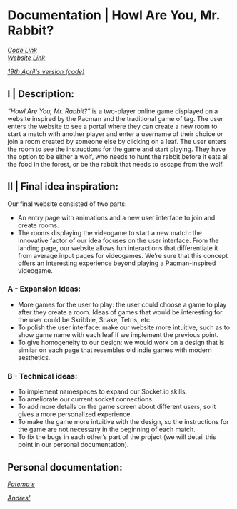 # Documentation | Howl Are You, Mr. Rabbit? 

[_Code Link_](https://github.com/andresugartechea/Project2.git)</br>
[_Website Link_](https://howl-are-you-mr-rabbit.glitch.me)

[_19th April's version (code)_](https://glitch.com/edit/#!/19-th-april-haymr)

## I | Description: 

_“Howl Are You, Mr. Rabbit?”_ is a two-player online game displayed on a website inspired by the Pacman and the traditional game of tag. The user enters the website to see a portal where they can create a new room to start a match with another player and enter a username of their choice or join a room created by someone else by clicking on a leaf. The user enters the room to see the instructions for the game and start playing. They have the option to be either a wolf, who needs to hunt the rabbit before it eats all the food in the forest, or be the rabbit that needs to escape from the wolf. 

## II | Final idea inspiration:

Our final website consisted of two parts:
- An entry page with animations and a new user interface to join and create rooms.
- The rooms displaying the videogame to start a new match: the innovative factor of our idea focuses on the user interface. From the landing page, our website allows fun interactions that differentiate it from average input pages for videogames. We’re sure that this concept offers an interesting experience beyond playing a Pacman-inspired videogame.


### A - Expansion Ideas: 
- More games for the user to play: the user could choose a game to play after they create a room. Ideas of games that would be interesting for the user could be Skribble, Snake, Tetris, etc.
- To polish the user interface: make our website more intuitive, such as to show game name with each leaf if we implement the previous point.
- To give homogeneity to our design: we would work on a design that is similar on each page that resembles old indie games with modern aesthetics.


### B - Technical ideas:
- To implement namespaces to expand our Socket.io skills.
- To ameliorate our current socket connections. 
- To add more details on the game screen about different users, so it gives a more personalized experience.
- To make the game more intuitive with the design, so the instructions for the game are not necessary in the beginning of each match.
- To fix the bugs in each other’s part of the project (we will detail this point in our personal documentation).

## Personal documentation: 

[_Fatema's_](https://github.com/andresugartechea/Project2/blob/main/images/fatema/README.md)

[_Andres'_](https://github.com/andresugartechea/Project2/blob/main/images/Andres/README.md)

